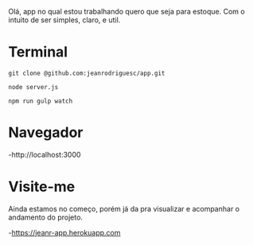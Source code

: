Olá, app no qual estou trabalhando quero que seja para estoque. Com o intuito de ser simples, claro, e util.

# Terminal
``` $
git clone @github.com:jeanrodriguesc/app.git
```
``` $
node server.js
```
``` $
npm run gulp watch
``` 

# Navegador

-http://localhost:3000

# Visite-me 

Ainda estamos no começo, porém já da pra visualizar e acompanhar o andamento do projeto.

-https://jeanr-app.herokuapp.com
